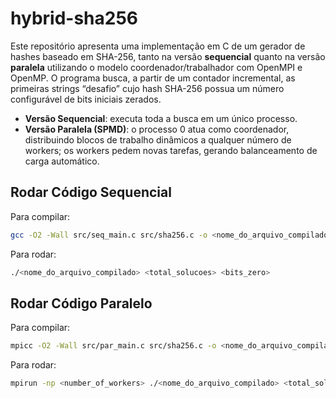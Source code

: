 # hybrid-sha256

Este repositório apresenta uma implementação em C de um gerador de hashes baseado em SHA-256, tanto na versão **sequencial** quanto na versão **paralela** utilizando o modelo coordenador/trabalhador com OpenMPI e OpenMP. O programa busca, a partir de um contador incremental, as primeiras strings “desafio<N>” cujo hash SHA-256 possua um número configurável de bits iniciais zerados.

- **Versão Sequencial**: executa toda a busca em um único processo.
- **Versão Paralela (SPMD)**: o processo 0 atua como coordenador, distribuindo blocos de trabalho dinâmicos a qualquer número de workers; os workers pedem novas tarefas, gerando balanceamento de carga automático.

## Rodar Código Sequencial

Para compilar:

```bash
gcc -O2 -Wall src/seq_main.c src/sha256.c -o <nome_do_arquivo_compilado>
```

Para rodar:

```bash
./<nome_do_arquivo_compilado> <total_solucoes> <bits_zero>
```

## Rodar Código Paralelo

Para compilar:

```bash
mpicc -O2 -Wall src/par_main.c src/sha256.c -o <nome_do_arquivo_compilado>
```

Para rodar:

```bash
mpirun -np <number_of_workers> ./<nome_do_arquivo_compilado> <total_solucoes> <bits_zero> <number_of_threads>
```
